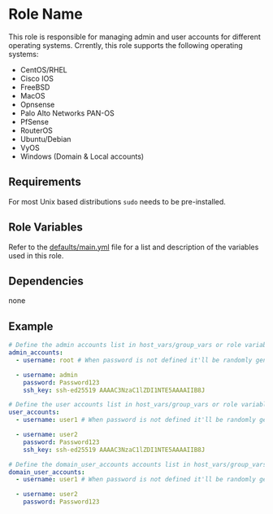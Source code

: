 # Role Name

This role is responsible for managing admin and user accounts for different operating systems. Crrently, this role supports the following operating systems:

- CentOS/RHEL
- Cisco IOS
- FreeBSD
- MacOS
- Opnsense
- Palo Alto Networks PAN-OS
- PfSense
- RouterOS
- Ubuntu/Debian
- VyOS
- Windows (Domain & Local accounts)

## Requirements

For most Unix based distributions `sudo` needs to be pre-installed.

## Role Variables

Refer to the [defaults/main.yml](https://github.com/novateams/nova.core/blob/main/nova/core/roles/accounts/defaults/main.yml) file for a list and description of the variables used in this role.

## Dependencies

none

## Example

```yaml
# Define the admin accounts list in host_vars/group_vars or role variables to create the admin accounts for the OS
admin_accounts:
  - username: root # When password is not defined it'll be randomly generated

  - username: admin
    password: Password123
    ssh_key: ssh-ed25519 AAAAC3NzaC1lZDI1NTE5AAAAIIB8J
```

```yaml
# Define the user accounts list in host_vars/group_vars or role variables to create the user accounts for the OS
user_accounts:
  - username: user1 # When password is not defined it'll be randomly generated

  - username: user2
    password: Password123
    ssh_key: ssh-ed25519 AAAAC3NzaC1lZDI1NTE5AAAAIIB8J
```

```yaml
# Define the domain_user_accounts accounts list in host_vars/group_vars or role variables to create the domain user accounts for the Domain Controller
domain_user_accounts:
  - username: user1 # When password is not defined it'll be randomly generated

  - username: user2
    password: Password123
```
